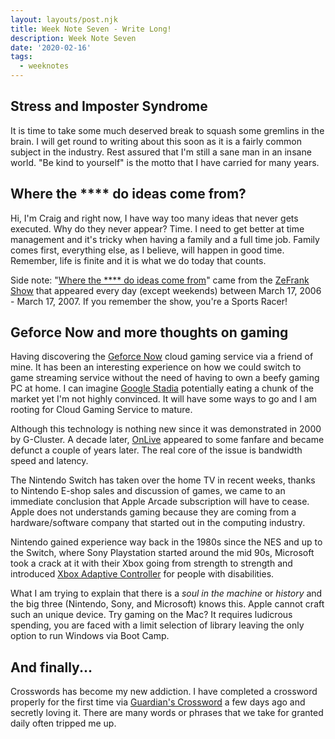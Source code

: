 ```yaml
---
layout: layouts/post.njk
title: Week Note Seven - Write Long!
description: Week Note Seven
date: '2020-02-16'
tags:
  - weeknotes
---
```


## Stress and Imposter Syndrome

It is time to take some much deserved break to squash some gremlins in the brain. I will get round to  writing about this soon as it is a fairly common subject in the industry. Rest assured that I'm still a sane man in an insane world. "Be kind to yourself" is the motto that I have carried for many years.

## Where the **** do ideas come from?

Hi, I'm Craig and right now, I have way too many ideas that never gets executed. Why do they never appear? Time. I need to get better at time management and it's tricky when having a family and a full time job. Family comes first, everything else, as I believe, will happen in good time. Remember, life is finite and it is what we do today that counts.

Side note: "[Where the **** do ideas come from](https://www.youtube.com/watch?v=0sHCQWjTrJ8)" came from the [ZeFrank Show](http://www.zefrank.com/theshow/) that appeared every day (except weekends) between March 17, 2006 - March 17, 2007. If you remember the show, you're a Sports Racer!

## Geforce Now and more thoughts on gaming

Having discovering the [Geforce Now](https://www.nvidia.com/en-gb/geforce-now/) cloud gaming service via a friend of mine. It has been an interesting experience on how we could switch to game streaming service without the need of having to own a beefy gaming PC at home. I can imagine [Google Stadia](G-cluster) potentially eating a chunk of the market yet I'm not highly convinced. It will have some ways to go and I am rooting for Cloud Gaming Service to mature.

Although this technology is nothing new since it was demonstrated in 2000 by G-Cluster. A decade later, [OnLive](https://en.wikipedia.org/wiki/OnLive) appeared to some fanfare and became defunct a couple of years later. The real core of the issue is bandwidth speed and latency.

The Nintendo Switch has taken over the home TV in recent weeks, thanks to Nintendo E-shop sales and discussion of games, we came to an immediate conclusion that Apple Arcade subscription will have to cease. Apple does not understands gaming because they are coming from a hardware/software company that started out in the computing industry. 

Nintendo gained experience way back in the 1980s since the NES and up to the Switch, where Sony Playstation started around the mid 90s, Microsoft took a crack at it with their Xbox going from strength to strength and introduced [Xbox Adaptive Controller](https://www.xbox.com/en-us/xbox-one/accessories/controllers/xbox-adaptive-controller) for people with disabilities.

What I am trying to explain that there is a *soul in the machine* or *history* and the big three (Nintendo, Sony, and Microsoft) knows this. Apple cannot craft such an unique device. Try gaming on the Mac? It requires ludicrous spending, you are faced with a limit selection of library leaving the only option to run Windows via Boot Camp.

## And finally...

Crosswords has become my new addiction. I have completed a crossword properly for the first time via [Guardian's Crossword](https://www.theguardian.com/crosswords) a few days ago and secretly loving it. There are many words or phrases that we take for granted daily often tripped me up.